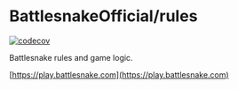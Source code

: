 # BattlesnakeOfficial/rules

[![codecov](https://codecov.io/gh/BattlesnakeOfficial/rules/branch/master/graph/badge.svg)](https://codecov.io/gh/BattlesnakeOfficial/rules)

Battlesnake rules and game logic.

[https://play.battlesnake.com](https://play.battlesnake.com)
